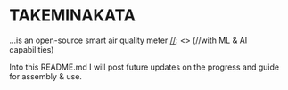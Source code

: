 # TAKEMINAKATA
...is an open-source smart air quality meter [//]: <> (//with ML &amp; AI capabilities)

[//]: <> (Stay up-to-date by following our Twitter https://twitter.com/tak3minakata)

Into this README.md I will post future updates on the progress and guide for assembly &amp; use.
